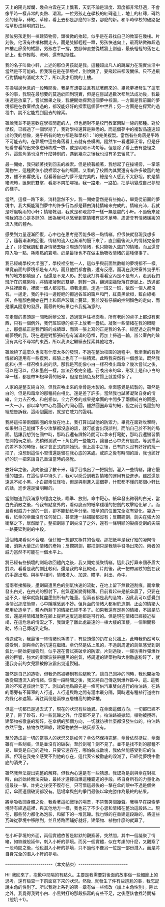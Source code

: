 天上的陽光燦爛，幾朵白雲在天上飄著，天氣不論是溫度、濕度都非常舒適，不會像平時一樣非常的炎熱、潮濕。一位男孩走在學校的紅磚道上，地上的紅磚，磚路旁的綠草，磚紅、草綠，看上去都是那麼的平整，那麼的新。和平時學校的破路配枯草形成鮮明的對比。

那位男孩走到一棟建築物旁，頭微微的抬起，似乎是在尋找自己的教室在幾樓。片刻後，他沒有往樓梯間走去，而是雙腳輕輕一蹬，男孩快速向上，最高點微微超過四樓走廊旁的矮牆，男孩右手一撐，雙腳伸直並從矮牆上劃過，最後輕輕的落在走廊上。動作輕鬆、流利、還有點隨性。

我的名子叫做小軒，上述的那位男孩就是我。這種超出凡人的跳躍力在現實生活中當然是不可能的。但我現在是在夢境裡，別說跳了，要飛起來都沒關係。只不過飛行對情緒的消耗太大了，所以我才用跳的上樓。

在操場邊休息的一段時間後，我是有想要並且有試著醒來的。畢竟夢裡發生了這麼多的事，我現在最想要的莫過於回到現實，但是在嘗試過數次都無法成功後，我最後還是放棄了。嘗試無果之後，我便開始探索這個夢中校園。一方面是我前面的夢境都是在教室裡度過的，都沒能好好的探索這個夢中世界；另一方面是在探索的過程中，說不定能找到回去的線索。

雖說我並不是喜歡在學校閒逛的人，但也絕對不是校門教室兩點一線的那種。對於學校，已經過了一個學期了，我對學校還算是熟悉的。而這個夢中的複製品遠遠超出的我的想像，幾乎所有的地方都是和學校1：1的完美複製。當然有些角落是平時不可能去的，在夢境中這些角落看上去就有些模糊。隨然乍一看還算正常，但是仔細看會看的出來像磁磚糊成一塊，或是明暗不均勻等。但是除了看上去有些怪之外，這些角落也沒有什麼特別的，遇到幾次之後我也沒有多去留意了。

最一開始，我只顧著找到回去的線索。但是繞著繞著，我想起了在操場旁，一掌落萬物生，這種武俠小說裡頭才有的場面。又看的了校園內其實還有有許多破舊的地方，雖不影響使用，但看著自己的夢不是完美的，總是令人感到不太舒坦。於是情緒流轉，匯聚於雙掌，看那不爽拍哪裡。我一路走、一路拍，把夢境變成自己夢想的樣子。

當然，這樣一路下來，消耗當然不少。我一開始當然是有些擔心，畢竟從前面的夢境中，我大概能猜到夢中的許多行為都是藉由消耗情緒來完成的。情緒充沛，我就是呼風喚雨的小軒；情緒乾涸，我就是和現實中一樣一無是處的小軒。不過後來發現我的擔心是多餘的，因為我可以感覺到當情緒有些不足時，周遭會有情緒緩緩的流入我的體內。

感受到力量逐漸回復，心中也在思考是否能多吸一點情緒。但很快就發現我想多了，隨著漸漸的回復，情緒的流入也漸漸的慢下來了，直到最後流入的情緒完全停止了。即使我調動自身情緒去吸引周遭的情緒，也只能吸入些許的情緒。而且還會陷入吸一點、耗兩點的窘境。於是最後也不在做主動吸收情緒的這種傻事了。

我已經繞學校大半圈了，學校裡空無一人，這似乎與前面無數輪的夢境都不一樣。畢竟前面的夢境都是有人的，而且他們都會動，還有反應。而現在我把室外幾乎所有的地方都繞過了，但還是不見人影。於是我打算看看室內是不是有人，走到我們班所在的建築物，將情緒凝聚於雙腳，輕輕一跳，翻過圍牆後落在走廊上。透過窗戶往裡面看，裡面一個人都沒有。順著走廊，走過一班又一班，依然一個人都沒有。一邊走，我的手指一邊輕輕的擦過各班的窗戶和門，紅黃黑紫橙，藍白綠褐灰，各種顏色開始在門上和窗戶玻璃上蔓延。我並沒有仔細的控制顏色的走向，而是讓其隨意的發展，而最終的結果也令我挺滿意的。

在走廊的盡頭是一間教師辦公室，透過窗戶往裡面看，所有老師的桌子上都沒有東西，只有一個例外，我們班班導的桌子上放著一疊紙。凝聚一些情緒在我的眼睛上，那疊紙正是我們班的成績單，而第一張上寫的正是我的名子。經歷過之前無數輪夢境的我，現在還是對那張紙抱有滿滿的恐懼，再加上掃過一輪，辦公室內的確沒有其他不尋常的東西，所以我決定繼續去探索其他地方。

雖說繞了這麼久也沒有什麼太多的發現，不過在整治校園的過程中，我漸漸的有對情緒的運用有一些摸索，經驗上也有了一些積累。此時我突然有一個想法，既然我能和小黑一樣召喚出劍的話，那我是否能像小白一樣召喚出霜傘？幾次嘗試之後，可以是可以，但和墨劍一樣，無法召喚完全體。召喚出來的傘，形狀上是和小白的傘一樣，都是帶16根傘骨的紙傘，但是在顏色及材質上就差得多了。

人家的是整支純白的，但我召喚出來的傘骨是木製的。傘面感覺是紙製的，雖然是白的，但是和霜傘的那種純白相比，還是差了許多。當然我也試著凝聚自身的情緒，全力去召喚。和劍相似，全力召喚的成果是傘面的中間多了兩個純白的圓圈，一大一小，都以傘的中心為圓心的同心圓。雖然圓圈非常的細，但之前召喚墨劍的經驗告訴我，這兩個圓圈，就是它威力的證明。

我將這把帶兩個圓圈的傘放在地上，我打算試試他的防禦力。畢竟在面對攻擊時，如果對自己能擋下多少攻擊都沒底的話，就可能會出現誤判，而陷自己於不利的局面。這讓我想到在國中時，那時我還有課餘時間可以拿來打電動，那時我還蠻習慣在開始玩之前，先稍微測試一下角色的一些能力，讓自己心中先有個底。等到摸索的差不多的時後，我才會正式的開始玩。但上高中之後，已有許久沒有好好的玩一把了，沒想到這個小習慣還是留在我心底的某處。或許之後有時間的話，我也該好好的玩一把來讓自己重溫當時的感覺。

放好傘之後，我向後退了數十米，隨手召喚出了一把鋼劍。灌入一些情緒，讓它慢慢的加速。在這個夢中待久了，我可以感受到我對情緒的運用有些進步。雖然還是遠遠不如小黑、小白那兩位怪物，但是與剛進入這個夢，什麼都不懂的那個小軒比的話，進步還是蠻明顯的。

當劍加速到我滿意的程度之後，瞄準、放劍，命中靶心。紙傘發出微弱的白光，當白光消散之後，令我有點意外的，看似脆弱的紙傘穩穩的把劍的攻擊給化解了。而且看似威力十足的一劍，卻不能動紙傘分毫。紙傘的的位置完全沒有變化。靠近一看，紙傘的傘面沒有任何破口，甚至連一絲褶皺都沒有；反觀鋼劍，劍尖在強大的衝擊之下，居然斷了。整把劍除了劍尖沒了之外，還有一條明顯的裂痕從劍的尖端一路蔓延到劍的中段。

這個結果看似不合理，但仔細一想卻又極其的合理。那把紙傘是我仔細的凝聚情緒，消耗大量正向情緒的產物；反觀鋼劍，那把劍只是我隨手召喚出來的。兩者的威力當然不可能在一個水平上。

將已經有些損壞的劍吸收回體內之後，我又開始凝聚情緒。這此我打算來個矛盾大對決，看看是我的劍比較利，還是我的傘比較硬。片刻後，我一把帶黑紋的劍在我的手邊出現。與稍早相同，情緒灌入、加速、瞄準、射出、命中。

當兩者接觸後，墨劍周遭黑色的劍氣快速的流動，在地上留下無數道刮痕。而傘散發出白光，在白光的照射下，劍氣逐漸變得稀薄。目前看起來是紙傘贏了，只要在過不久，紙傘就能耗盡墨劍所有的能量。但兩者都是我的造物，因此我可以感覺到事情沒那麼簡單，心中隱隱感到不妙。但負面的情緒大都用於造劍，正面的情緒大都用於造傘了，體內所剩下的情緒已經不多了。如果我還有足夠的情緒，不論是防禦，還是將情緒凝聚在腳上提昇速度逃跑都是可行的。但是現在情緒已經接近枯竭，在這危急的情況之下，我鎖定了離此處最遠的一棟大樓的頂樓，一個瞬間移動，將自己傳送到定點。

傳送成功，我最後一絲情緒也耗盡了，有些頭暈的趴在女兒牆上。此時我仍然可以感受到，劍與傘的對抗還在繼續。傘仍然是佔上風的，不過劍周遭的劍氣感覺到劍氣比一開始更加強烈，似乎還在嘗試突破傘的防禦。片刻過後，一聲彷彿炸彈爆炸般的巨響，強大的衝擊波狹帶墨黑的劍氣，將周遭的建築物和大樹徹底粉碎了，就連我身前的女兒牆被餘波震出幾道裂縫。

雖然是自己的造物，但我仍然被嚇到有些腿軟了。讓自己回神的同時，我也開始吸收從周遭流入的情緒。恢復一段時間之後，我又將自己傳送到爆炸區中。這…這我真的不知道該說什麼了。測試的地點原先是一條可供汽車雙向通行的柏油路，在路的兩旁有不算窄的人行道，人行道與路之間有灌木叢分隔，同時還有種植行道樹作為綠化和遮陽，再往兩側是兩棟五層樓高的教學樓。

但這一切都已是過去式了，現在的狀況有些詭異。在傘面這個方向，一切都已經不見了，除了砂石，和一些瓦礫之外，什麼都不見了。柏油路被掀起，植物被攪碎，建築物被徹底的粉碎。在傘柄的那個方向，一切就彷彿什麼都沒發生似的。柏油路依然平整，植物依然翠綠，建築物依然一點灰都沒有。

至於造成這一切的當事人的狀況又是如何？傘依然保持完整，傘骨依然挺拔，傘面雖有一些刮痕，但是並沒有的破裂。至於劍呢？劍不見了。並不是找不到的那種不見，畢竟是自己的造物，只要它還存在，哪怕裂成數塊，我依然能感受到它的位置。但現在我完全感受不到他的存在，這代表它被徹底的毀滅了，已經從夢境中徹底的消失了。

雖然我無法提出完整的解釋，但我內心還是有一些猜想。我認為是劍與傘在對抗時，由於始終無法突破，最終才選擇自爆這種霸道的手段。將自身所有的力量化為這最後一擊，炸完之後便不復存在。只可惜這最後的一擊在傘的眼中不過是個笑話，傘面連個破洞都沒有。這場傘與劍的爭鬥最後以傘完勝作為最終的結果。

將傘吸收回身體之後，我看著這如戰後的場景，不禁苦笑個幾聲。我稍早在探索夢境時有經過這裡，與其他地方一樣，我也花了不少心思和情緒在整治這段路上。現在，那些努力都化為泡影，和腳下的一堆瓦礫。我也懶的在重建這段路的，將這些瓦礫從夢境中移除到，並且將路面鋪好就好。建築物、植物什麼的就算了。

-----------------------------------------------------------------------

在小軒夢境的外面，兩個實體依舊是默默的觀察著。突然間，其中一個凝聚了情緒，如絲線般延伸，刺入小軒的夢境。而另一個實體，似在考慮的什麼，又觀察了一段時間之後，他也潛入小軒的夢境，只不過他不像另一位是一部份潛入，而是將自身完全的潛入小軒的夢境。

------------------------（本文結束）-------------------------

Hi! 我回來了，抱歉中間隔的有點久。主要是我需要對後面的故事做一些細節上的思考，還有檢查一下前面寫下來的狀況。然後…就發生了件有些尷尬的事，我忘記說主角的性別了。所以我對上系列的第一章有做一些修改（加上主角性別）。除此之外，我覺得我對小白、小黑對打的那段描寫的有些不足，之後應該會找時間補（挖坑＋1）。